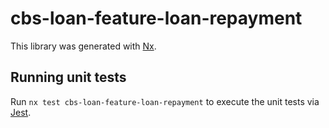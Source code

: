 # cbs-loan-feature-loan-repayment

This library was generated with [Nx](https://nx.dev).

## Running unit tests

Run `nx test cbs-loan-feature-loan-repayment` to execute the unit tests via [Jest](https://jestjs.io).
